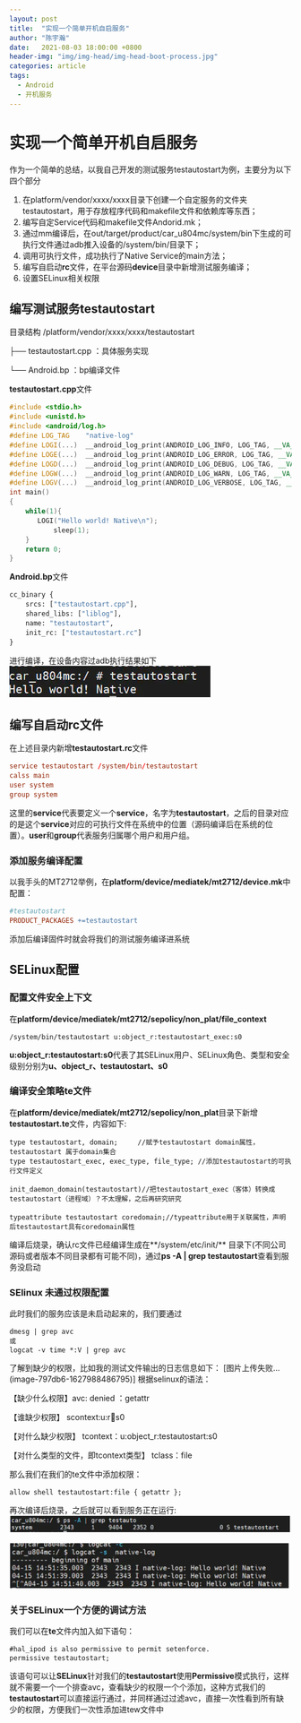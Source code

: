 ```yaml
---
layout: post
title:  "实现一个简单开机自启服务"
author: "陈宇瀚"
date:   2021-08-03 18:00:00 +0800
header-img: "img/img-head/img-head-boot-process.jpg"
categories: article
tags:
  - Android
  - 开机服务
---
```

# 实现一个简单开机自启服务

作为一个简单的总结，以我自己开发的测试服务testautostart为例，主要分为以下四个部分
1. 在platform/vendor/xxxx/xxxx目录下创建一个自定服务的文件夹testautostart，用于存放程序代码和makefile文件和依赖库等东西；
2. 编写自定Service代码和makefile文件Andorid.mk；
3. 通过mm编译后，在out/target/product/car_u804mc/system/bin下生成的可执行文件通过adb推入设备的/system/bin/目录下；
4. 调用可执行文件，成功执行了Native Service的main方法；
5. 编写自启动**rc**文件，在平台源码**device**目录中新增测试服务编译；
6. 设置SELinux相关权限

## 编写测试服务testautostart
目录结构
/platform/vendor/xxxx/xxxx/testautostart

├── testautostart.cpp ：具体服务实现

└──  Android.bp ：bp编译文件


**testautostart.cpp**文件
```c++
#include <stdio.h>
#include <unistd.h> 
#include <android/log.h>
#define LOG_TAG    "native-log"
#define LOGI(...)  __android_log_print(ANDROID_LOG_INFO, LOG_TAG, __VA_ARGS__)
#define LOGE(...)  __android_log_print(ANDROID_LOG_ERROR, LOG_TAG, __VA_ARGS__)
#define LOGD(...)  __android_log_print(ANDROID_LOG_DEBUG, LOG_TAG, __VA_ARGS__)
#define LOGW(...)  __android_log_print(ANDROID_LOG_WARN, LOG_TAG, __VA_ARGS__)
#define LOGV(...)  __android_log_print(ANDROID_LOG_VERBOSE, LOG_TAG, __VA_ARGS__)
int main()
{
    while(1){
 	   LOGI("Hello world! Native\n");
    	   sleep(1);
	}
	return 0;
}
```
**Android.bp**文件
```mk
cc_binary {
    srcs: ["testautostart.cpp"],
    shared_libs: ["liblog"],
    name: "testautostart",
    init_rc: ["testautostart.rc"]
}
```
进行编译，在设备内容过adb执行结果如下
![image](/img/in_post/realize_simple_bootup_service_one.png)

## 编写自启动rc文件
在上述目录内新增**testautostart.rc**文件
```rc
service testautostart /system/bin/testautostart
calss main
user system
group system
```
这里的**service**代表要定义一个**service**，名字为**testautostart**，之后的目录对应的是这个**service**对应的可执行文件在系统中的位置（源码编译后在系统的位置）。**user**和**group**代表服务归属哪个用户和用户组。

### 添加服务编译配置
以我手头的MT2712举例，在**platform/device/mediatek/mt2712/device.mk**中配置：
```mk
#testautostart
PRODUCT_PACKAGES +=testautostart
```
添加后编译固件时就会将我们的测试服务编译进系统

## SELinux配置
### 配置文件安全上下文
在**platform/device/mediatek/mt2712/sepolicy/non_plat/file_context**
```
/system/bin/testautostart u:object_r:testautostart_exec:s0
```
**u:object_r:testautostart:s0**代表了其SELinux用户、SELinux角色、类型和安全级别分别为**u、object_r、testautostart、s0**

### 编译安全策略te文件
在**platform/device/mediatek/mt2712/sepolicy/non_plat**目录下新增**testautostart.te**文件，内容如下:
```
type testautostart, domain;     //赋予testautostart domain属性，testautostart 属于domain集合
type testautostart_exec, exec_type, file_type; //添加testautostart的可执行文件定义

init_daemon_domain(testautostart)//把testautostart_exec（客体）转换成testautostart（进程域）？不太理解，之后再研究研究

typeattribute testautostart coredomain;//typeattribute用于关联属性，声明后testautostart具有coredomain属性
```
编译后烧录，确认rc文件已经编译生成在**/system/etc/init/** 目录下(不同公司源码或者版本不同目录都有可能不同)，通过**ps -A | grep testautostart**查看到服务没启动

### SElinux 未通过权限配置
此时我们的服务应该是未启动起来的，我们要通过
```
dmesg | grep avc
或
logcat -v time *:V | grep avc
```
了解到缺少的权限，比如我的测试文件输出的日志信息如下：
[图片上传失败...(image-797db6-1627988486795)]
根据selinux的语法：

【缺少什么权限】avc: denied ：getattr

【谁缺少权限】 scontext:u:r:shell:s0

【对什么缺少权限】 tcontext：u:object_r:testautostart:s0

【对什么类型的文件，即tcontext类型】 tclass：file

那么我们在我们的te文件中添加权限：
```
allow shell testautostart:file { getattr };
```
再次编译后烧录，之后就可以看到服务正在运行:
![image](/img/in_post/realize_simple_bootup_service_two.png)

![image](/img/in_post/realize_simple_bootup_service_three.png)

### 关于SELinux一个方便的调试方法
我们可以在**te**文件内加入如下语句：
```
#hal_ipod is also permissive to permit setenforce.
permissive testautostart;
```
该语句可以让**SELinux**针对我们的**testautostart**使用**Permissive**模式执行，这样就不需要一个一个排查avc，查看缺少的权限一个个添加，这种方式我们的**testautostart**可以直接运行通过，并同样通过过滤avc，直接一次性看到所有缺少的权限，方便我们一次性添加进tew文件中

